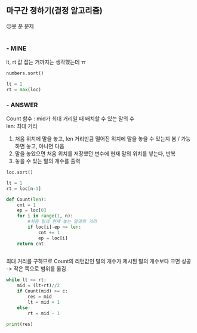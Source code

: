 
## 마구간 정하기(결정 알고리즘)
😥못 푼 문제  
<br>

### - MINE
lt, rt 값 잡는 거까지는 생각했는데 ㅠ 

```python
numbers.sort()

lt = 1
rt = max(loc)
```

### - ANSWER
Count 함수 : mid가 최대 거리일 때 배치할 수 있는 말의 수  
len: 최대 거리  
1. 처음 위치에 말을 놓고, len 거리만큼 떨어진 위치에 말을 놓을 수 있는지 봄 / 가능하면 놓고, 아니면 다음   
2. 말을 놓았으면 처음 위치를 저장했던 변수에 현재 말의 위치를 넣는다, 반복
3. 놓을 수 있는 말의 개수를 출력
```python
loc.sort()

lt = 1
rt = loc[n-1]

def Count(len):
    cnt = 1
    ep = loc[0]
    for i in range(1, n):
        #처음 말과 현재 놓는 말과의 거리
        if loc[i]-ep >= len:
            cnt += 1
            ep = loc[i]
    return cnt
    
```
최대 거리를 구하므로 Count의 리턴값인 말의 개수가 제시된 말의 개수보다 크면 성공 -> 작은 쪽으로 범위를 옮김
```python
while lt <= rt:
    mid = (lt+rt)//2
    if Count(mid) >= c:
        res = mid
        lt = mid + 1
    else:
        rt = mid - 1

print(res)
```